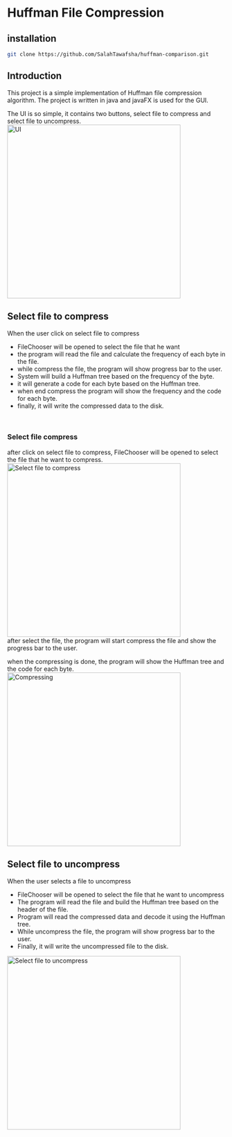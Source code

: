 # Huffman File Compression

## installation

```bash
git clone https://github.com/SalahTawafsha/huffman-comparison.git
```

## Introduction

This project is a simple implementation of Huffman file compression algorithm. The project is written in java and javaFX
is used for the GUI.

The UI is so simple, it contains two buttons, select file to compress and select file to uncompress.
<br>
<img src="https://github.com/SalahTawafsha/huffman-comparison/assets/93351227/40a4ba1d-7b3d-48da-9b3e-302377c9aa5c" alt="UI" width="400"/>
<br>

## Select file to compress

When the user click on select file to compress

- FileChooser will be opened to select the file that he want
- the program will read the file and calculate the frequency of each byte in the file.
- while compress the file, the program will show progress bar to the user.
- System will build a Huffman tree based on the frequency of the byte.
- it will generate a code for each byte based on the Huffman tree.
- when end compress the program will show the frequency and the code for each byte.
- finally, it will write the compressed data to the disk.
<br>

### Select file compress

after click on select file to compress, FileChooser will be opened to select the file that he want to compress.
<br>
<img src="https://github.com/SalahTawafsha/huffman-comparison/assets/93351227/d4ed0a82-c8b1-4d24-83d3-abc9607308df" alt="Select file to compress" width="400">
<br>
after select the file, the program will start compress the file and show the progress bar to the user.

when the compressing is done, the program will show the Huffman tree and the code for each byte.
<br>
<img src="https://github.com/SalahTawafsha/huffman-comparison/assets/93351227/8531ab5f-aa67-4549-a791-8b66733b1d45" alt="Compressing" width="400">

## Select file to uncompress

When the user selects a file to uncompress

- FileChooser will be opened to select the file that he want to uncompress
- The program will read the file and build the Huffman tree based on the header of the file.
- Program will read the compressed data and decode it using the Huffman tree.
- While uncompress the file, the program will show progress bar to the user.
- Finally, it will write the uncompressed file to the disk.
  <br>

<img src="https://github.com/SalahTawafsha/huffman-comparison/assets/93351227/d4a6f78e-9f17-4ecb-af94-c2357a470288" alt="Select file to uncompress" width="400">